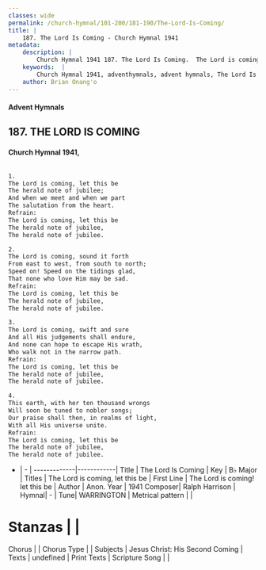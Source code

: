 ```yaml
---
classes: wide
permalink: /church-hymnal/101-200/181-190/The-Lord-Is-Coming/
title: |
    187. The Lord Is Coming - Church Hymnal 1941
metadata:
    description: |
        Church Hymnal 1941 187. The Lord Is Coming.  The Lord is coming, let this be The herald note of jubilee; And when we meet and when we part The salutation from the heart. 
    keywords:  |
        Church Hymnal 1941, adventhymnals, advent hymnals, The Lord Is Coming, The Lord is coming! let this be. The Lord is coming, let this be
    author: Brian Onang'o
---
```


#### Advent Hymnals
## 187. THE LORD IS COMING
####  Church Hymnal 1941,

```txt

1.
The Lord is coming, let this be
The herald note of jubilee;
And when we meet and when we part
The salutation from the heart.
Refrain:
The Lord is coming, let this be
The herald note of jubilee,
The herald note of jubilee.

2.
The Lord is coming, sound it forth
From east to west, from south to north;
Speed on! Speed on the tidings glad,
That none who love Him may be sad.
Refrain:
The Lord is coming, let this be
The herald note of jubilee,
The herald note of jubilee.

3.
The Lord is coming, swift and sure
And all His judgements shall endure,
And none can hope to escape His wrath,
Who walk not in the narrow path.
Refrain:
The Lord is coming, let this be
The herald note of jubilee,
The herald note of jubilee.

4.
This earth, with her ten thousand wrongs
Will soon be tuned to nobler songs;
Our praise shall then, in realms of light,
With all His universe unite.
Refrain:
The Lord is coming, let this be
The herald note of jubilee,
The herald note of jubilee.


```

- |   -  |
-------------|------------|
Title | The Lord Is Coming |
Key | B♭ Major |
Titles | The Lord is coming, let this be |
First Line | The Lord is coming! let this be |
Author | Anon.
Year | 1941
Composer| Ralph Harrison |
Hymnal|  - |
Tune| WARRINGTON |
Metrical pattern | |
# Stanzas |  |
Chorus |  |
Chorus Type |  |
Subjects | Jesus Christ: His Second Coming |
Texts | undefined |
Print Texts | 
Scripture Song |  |
    
